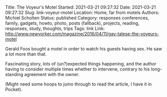 Title: The Voyeur's Motel
Started: 2021-03-21 09:27:32
Date: 2021-03-21 09:27:32
Slug: link-voyeur-motel
Location: Home, far from motels
Authors: Michiel Scholten
Status: published
Category: responses
conferences, family, gadgets, howto, photo, posts (fallback), projects, reading, responses, study, thoughts, trips
Tags: link
Link: http://www.newyorker.com/magazine/2016/04/11/gay-talese-the-voyeurs-motel

Gerald Foos bought a motel in order to watch his guests having sex. He saw a lot more than that.

Fascinating story, lots of (un?)expected things happening, and the author having to consider multiple times whether to intervene, contrary to his long-standing agreement with the owner.

(Might need some hoops to jumo through to read the article, I have it in Pocket).
